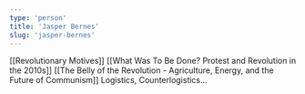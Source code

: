 ```yaml
---
type: 'person'
title: 'Jasper Bernes'
slug: 'jasper-bernes'
---
```


[[Revolutionary Motives]]
[[What Was To Be Done? Protest and Revolution in the 2010s]]
[[The Belly of the Revolution - Agriculture, Energy, and the Future of Communism]]
Logistics, Counterlogistics...